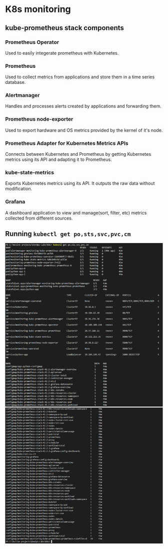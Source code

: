 # K8s monitoring

## kube-prometheus stack components

### Prometheus Operator

Used to easily integerate prometheus with Kubernetes.

### Prometheus

Used to collect metrics from applications and store them in a time series database.

### Alertmanager

Handles and processes alerts created by applications and forwarding them.

### Prometheus node-exporter

Used to export hardware and OS metrics provided by the kernel of it's node.

### Prometheus Adapter for Kubernetes Metrics APIs

Connects between Kubernetes and Prometheus by getting Kubernetes metrics using its API and adapting it to Prometheus.

### kube-state-metrics

Exports Kubernetes metrics using its API. It outputs the raw data without modification.

### Grafana

A dashboard application to view and manage(sort, filter, etc) metrics collected from different sources.

## Running `kubectl get po,sts,svc,pvc,cm`

![1](./Images/14/1.png)
![2](./Images/14/2.png)
